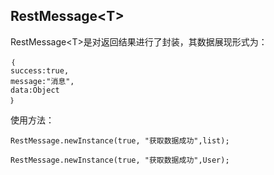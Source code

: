 ## RestMessage&lt;T&gt;

RestMessage&lt;T&gt;是对返回结果进行了封装，其数据展现形式为：

```
｛
success:true,
message:"消息",
data:Object
｝
```

使用方法：

```
RestMessage.newInstance(true, "获取数据成功",list);

RestMessage.newInstance(true, "获取数据成功",User);
```



